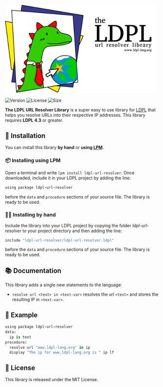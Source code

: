 ![The LDPL URL Resolver Library](images/liblogo.png)

![Version](https://img.shields.io/badge/version-1.0-brown.svg)
![License](https://img.shields.io/badge/license-MIT-yellow)
![Size](https://img.shields.io/github/languages/code-size/lartu/ldpl-url-resolver)

**The LDPL URL Resolver Library** is a super easy to use library for [LDPL](https://www.github.com/lartu/ldpl) that helps you 
resolve URLs into their respective IP addresses. This library requires **LDPL 4.3** or greater.

## 🧰 Installation

You can install this library **by hand** or **using [LPM](https://github.com/Lartu/ldpl#-libraries)**.

### 📦 Installing using LPM

Open a terminal and write `lpm install ldpl-url-resolver`. Once downloaded, include it in your LDPL project by adding the line:

```coffeescript
using package ldpl-url-resolver
```

before the `data` and `procedure` sections of your source file. The library is ready to be used.

### ✋🏻 Installing by hand

Include the library into your LDPL project by copying the folder *ldpl-url-resolver* to your project directory and then adding the line:

```coffeescript
include "ldpl-url-resolver/ldpl-url-resolver.ldpl"
```

before the `data` and `procedure` sections of your source file. The library is
ready to be used.

## 📚 Documentation

This library adds a single new statements to the language:
 - `resolve url <text> in <text-var>` resolves the url `<text>` and stores the resulting IP in `<text-var>`.

## 🏫 Example

```coffeescript
using package ldpl-url-resolver
data:
  ip is text
procedure:
  resolve url "www.ldpl-lang.org" in ip
  display "The ip for www.ldpl-lang.org is " ip lf
```

## :scroll: License
This library is released under the MIT License.

